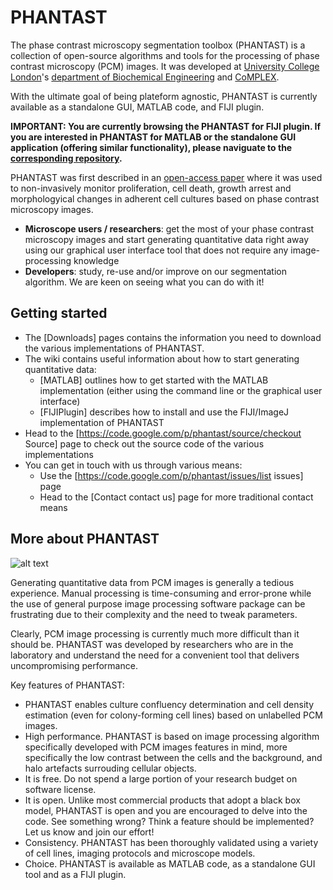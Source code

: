 PHANTAST
========

The phase contrast microscopy segmentation toolbox (PHANTAST) is a collection of open-source algorithms and tools for the processing of phase contrast microscopy (PCM) images. It was developed at [University College London](http://www.ucl.ac.uk)'s [department of Biochemical Engineering](http://www.ucl.ac.uk/biochemeng) and [CoMPLEX](http://www.ucl.ac.uk/complex).

With the ultimate goal of being plateform agnostic, PHANTAST is currently available as a standalone GUI, MATLAB code, and FIJI plugin.

**IMPORTANT: You are currently browsing the PHANTAST for FIJI plugin. If you are interested in  PHANTAST for MATLAB or the standalone GUI application (offering similar functionality), please naviguate to the [corresponding repository](https://github.com/nicjac/PHANTAST-MATLAB).**

PHANTAST was first described in an [open-access paper](http://onlinelibrary.wiley.com/doi/10.1002/bit.25115/abstract) where it was used to non-invasively monitor proliferation, cell death, growth arrest and morphologyical changes in adherent cell cultures based on phase contrast microscopy images.

  * **Microscope users / researchers**: get the most of your phase contrast microscopy images and start generating quantitative data right away using our graphical user interface tool that does not require any image-processing knowledge
  * **Developers**: study, re-use and/or improve on our segmentation algorithm. We are keen on seeing what you can do with it!

Getting started
---------------

  * The [Downloads] pages contains the information you need to download the various implementations of PHANTAST.
  * The wiki contains useful information about how to start generating quantitative data:
    * [MATLAB] outlines how to get started with the MATLAB implementation (either using the command line or the graphical user interface)
    * [FIJIPlugin] describes how to install and use the FIJI/ImageJ implementation of PHANTAST  
  * Head to the [https://code.google.com/p/phantast/source/checkout Source] page to check out the source code of the various implementations
  * You can get in touch with us through various means:
    * Use the [https://code.google.com/p/phantast/issues/list issues] page
    * Head to the [Contact contact us] page for more traditional contact means  

More about PHANTAST
-------------------

![alt text](https://github.com/nicjac/phantast/blob/gh-pages/images/Example.png "Example of PCM image segmentation using PHANTAST")

Generating quantitative data from PCM images is generally a tedious experience. Manual processing is time-consuming and error-prone while the use of general purpose image processing software package can be frustrating due to their complexity and the need to tweak parameters.

Clearly, PCM image processing is currently much more difficult than it should be. PHANTAST was developed by researchers who are in the laboratory and understand the need for a convenient tool that delivers uncompromising performance. 

Key features of PHANTAST:
  * PHANTAST enables culture confluency determination and cell density estimation (even for colony-forming cell lines) based on unlabelled PCM images.
  * High performance. PHANTAST is based on image processing algorithm specifically developed with PCM images features in mind, more specifically the low contrast between the cells and the background, and halo artefacts surrouding cellular objects.
  * It is free. Do not spend a large portion of your research budget on software license. 
  * It is open. Unlike most commercial products that adopt a black box model, PHANTAST is open and you are encouraged to delve into the code. See something wrong? Think a feature should be implemented? Let us know and join our effort!
  * Consistency. PHANTAST has been thoroughly validated using a variety of cell lines, imaging protocols and microscope models. 
  * Choice. PHANTAST is available as MATLAB code, as a standalone GUI tool and as a FIJI plugin. 
